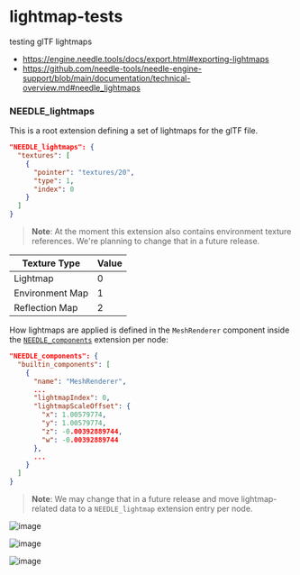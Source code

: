 # lightmap-tests
testing glTF lightmaps

- https://engine.needle.tools/docs/export.html#exporting-lightmaps
- https://github.com/needle-tools/needle-engine-support/blob/main/documentation/technical-overview.md#needle_lightmaps

### NEEDLE_lightmaps

This is a root extension defining a set of lightmaps for the glTF file.

```json
"NEEDLE_lightmaps": {
  "textures": [
    {
      "pointer": "textures/20",
      "type": 1,
      "index": 0
    }
  ]
}
```

> **Note**: At the moment this extension also contains environment texture references. We're planning to change that in a future release. 

| Texture Type | Value |
| -- | -- |
| Lightmap | 0 |
| Environment Map  | 1 |
| Reflection Map | 2 |

How lightmaps are applied is defined in the `MeshRenderer` component inside the [`NEEDLE_components`](#needle_components) extension per node:  

```json
"NEEDLE_components": {
  "builtin_components": [
    {
      "name": "MeshRenderer",
      ...
      "lightmapIndex": 0,
      "lightmapScaleOffset": {
        "x": 1.00579774,
        "y": 1.00579774,
        "z": -0.00392889744,
        "w": -0.00392889744
      },
      ...
    }
  ]
}
```

> **Note**: We may change that in a future release and move lightmap-related data to a `NEEDLE_lightmap` extension entry per node. 


![image](https://user-images.githubusercontent.com/32600939/215252640-e1e8c7e7-edb7-4ede-861e-f973d2d62cf5.png)

![image](https://user-images.githubusercontent.com/32600939/215252667-92af3fe9-2008-4435-8650-8b21c56e5ba2.png)

![image](https://user-images.githubusercontent.com/32600939/215252677-e28af83d-9998-42b3-924d-2aef8ce49436.png)
